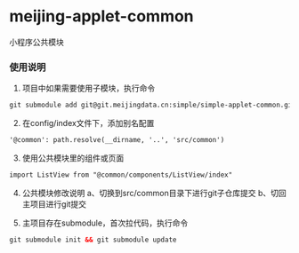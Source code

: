 # meijing-applet-common

小程序公共模块

### 使用说明

1. 项目中如果需要使用子模块，执行命令
```xml
git submodule add git@git.meijingdata.cn:simple/simple-applet-common.git src/common
```

2. 在config/index文件下，添加别名配置
```xml
'@common': path.resolve(__dirname, '..', 'src/common')
```

3. 使用公共模块里的组件或页面
```xml
import ListView from "@common/components/ListView/index"
```

4. 公共模块修改说明  a、切换到src/common目录下进行git子仓库提交  b、切回主项目进行git提交

5. 主项目存在submodule，首次拉代码，执行命令
```xml
git submodule init && git submodule update
```